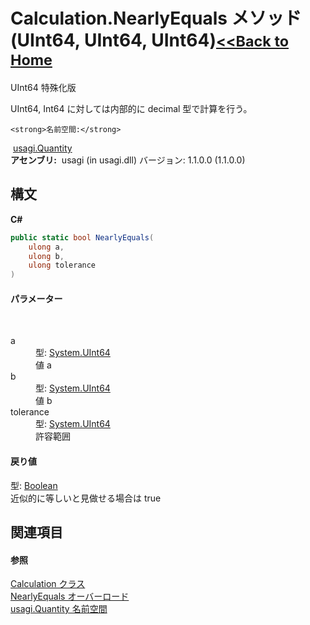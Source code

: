 # Calculation.NearlyEquals メソッド (UInt64, UInt64, UInt64)<small>[<<Back to Home](https://github.com/usagi/usagi.cs/blob/master/Help/Home.md)</small> 

UInt64 特殊化版 

UInt64, Int64 に対しては内部的に decimal 型で計算を行う。


    <strong>名前空間:</strong>
&nbsp;<a href="N_usagi_Quantity.md">usagi.Quantity</a><br /><strong>アセンブリ:</strong>
&nbsp;usagi (in usagi.dll) バージョン: 1.1.0.0 (1.1.0.0)

## 構文

**C#**<br />
``` C#
public static bool NearlyEquals(
	ulong a,
	ulong b,
	ulong tolerance
)
```


#### パラメーター
&nbsp;<dl><dt>a</dt><dd>型: <a href="http://msdn2.microsoft.com/ja-jp/library/06cf7918" target="_blank">System.UInt64</a><br />値 a</dd><dt>b</dt><dd>型: <a href="http://msdn2.microsoft.com/ja-jp/library/06cf7918" target="_blank">System.UInt64</a><br />値 b</dd><dt>tolerance</dt><dd>型: <a href="http://msdn2.microsoft.com/ja-jp/library/06cf7918" target="_blank">System.UInt64</a><br />許容範囲</dd></dl>

#### 戻り値
型: <a href="http://msdn2.microsoft.com/ja-jp/library/a28wyd50" target="_blank">Boolean</a><br />近似的に等しいと見做せる場合は true

## 関連項目


#### 参照
<a href="T_usagi_Quantity_Calculation.md">Calculation クラス</a><br /><a href="Overload_usagi_Quantity_Calculation_NearlyEquals.md">NearlyEquals オーバーロード</a><br /><a href="N_usagi_Quantity.md">usagi.Quantity 名前空間</a><br />